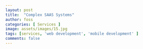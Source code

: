 ```yaml
---
layout: post
title:  "Complex SAAS Systems"
author: foss
categories: [ Services ]
image: assets/images/15.jpg
tags: [services, 'web development', 'mobile development' ]
comments: false
---
```

